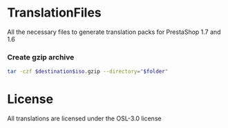 # TranslationFiles
All the necessary files to generate translation packs for PrestaShop 1.7 and 1.6

### Create gzip archive
```bash
tar -czf $destination$iso.gzip --directory="$folder" 
```

# License

All translations are licensed under the OSL-3.0 license
